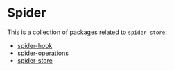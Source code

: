 # Spider

This is a collection of packages related to `spider-store`:

- [spider-hook](./packages/spider-hook/README.md)
- [spider-operations](./packages/spider-operations/README.md)
- [spider-store](./packages/spider-store/README.md)
